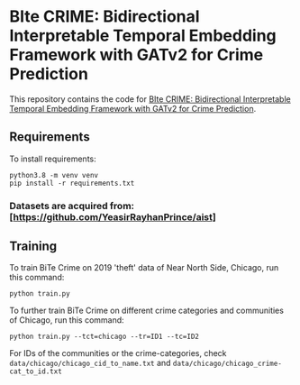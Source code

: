 # BIte CRIME: Bidirectional Interpretable Temporal Embedding Framework with GATv2 for Crime Prediction

This repository contains the code for [BIte CRIME: Bidirectional Interpretable Temporal Embedding Framework with GATv2 for Crime Prediction](https://google.com/).

## Requirements

To install requirements:

```setup
python3.8 -m venv venv
pip install -r requirements.txt
```

### Datasets are acquired from: [https://github.com/YeasirRayhanPrince/aist]

## Training

To train BiTe Crime on 2019 'theft' data of Near North Side, Chicago, run this command:

```train
python train.py
```

To further train BiTe Crime on different crime categories and communities of Chicago, run this command:

```train
python train.py --tct=chicago --tr=ID1 --tc=ID2
```

For IDs of the communities or the crime-categories, check `data/chicago/chicago_cid_to_name.txt` and `data/chicago/chicago_crime-cat_to_id.txt`
